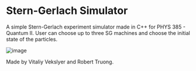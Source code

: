 # Stern-Gerlach Simulator
A simple Stern-Gerlach experiment simulator made in C++ for PHYS 385 - Quantum II.
User can choose up to three SG machines and choose the initial state of the particles.

![image](https://github.com/user-attachments/assets/bd7cbde5-ced4-460a-8ace-b375f49c1db7)

Made by Vitaliy Vekslyer and Robert Truong.
